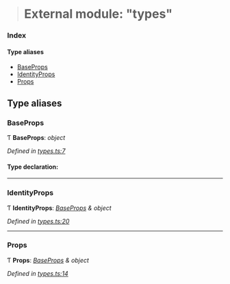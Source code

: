 > # External module: "types"

### Index

#### Type aliases

* [BaseProps](_types_.md#baseprops)
* [IdentityProps](_types_.md#identityprops)
* [Props](_types_.md#props)

## Type aliases

###  BaseProps

Ƭ **BaseProps**: *object*

*Defined in [types.ts:7](https://github.com/polkadot-js/ui/blob/fa0eba5/packages/ui-identicon/src/types.ts#L7)*

#### Type declaration:

___

###  IdentityProps

Ƭ **IdentityProps**: *[BaseProps](_types_.md#baseprops) & object*

*Defined in [types.ts:20](https://github.com/polkadot-js/ui/blob/fa0eba5/packages/ui-identicon/src/types.ts#L20)*

___

###  Props

Ƭ **Props**: *[BaseProps](_types_.md#baseprops) & object*

*Defined in [types.ts:14](https://github.com/polkadot-js/ui/blob/fa0eba5/packages/ui-identicon/src/types.ts#L14)*
